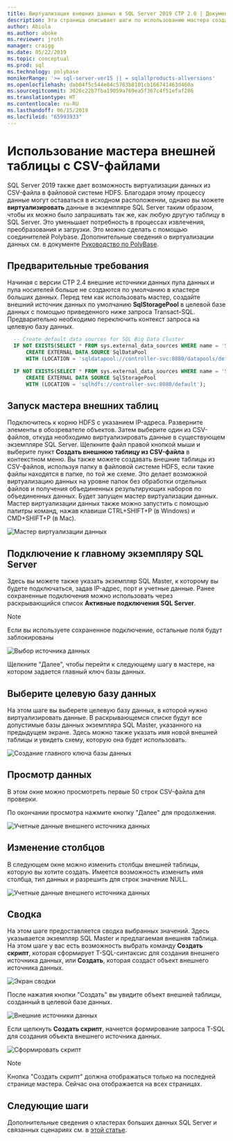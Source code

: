 ```yaml
---
title: Виртуализация внешних данных в SQL Server 2019 CTP 2.0 | Документация Майкрософт
description: Эта страница описывает шаги по использованию мастера создания внешней таблицы для CSV-файла
author: Abiola
ms.author: aboke
ms.reviewer: jroth
manager: craigg
ms.date: 05/22/2019
ms.topic: conceptual
ms.prod: sql
ms.technology: polybase
monikerRange: '>= sql-server-ver15 || = sqlallproducts-allversions'
ms.openlocfilehash: dab04f5c544e84c5763b8101cb166741463d460a
ms.sourcegitcommit: 3026c22b7fba19059a769ea5f367c4f51efaf286
ms.translationtype: HT
ms.contentlocale: ru-RU
ms.lasthandoff: 06/15/2019
ms.locfileid: "65993933"
---
```

# <a name="use-the-external-table-wizard-with-csv-files"></a>Использование мастера внешней таблицы с CSV-файлами

SQL Server 2019 также дает возможность виртуализации данных из CSV-файла в файловой системе HDFS.  Благодаря этому процессу данные могут оставаться в исходном расположении, однако вы можете **виртуализировать** данные в экземпляре SQL Server таким образом, чтобы их можно было запрашивать так же, как любую другую таблицу в SQL Server. Это уменьшает потребность в процессах извлечения, преобразования и загрузки. Это можно сделать с помощью соединителей Polybase. Дополнительные сведения о виртуализации данных см. в документе [Руководство по PolyBase](polybase-guide.md).

## <a name="prerequisite"></a>Предварительные требования

Начиная с версии CTP 2.4 внешние источники данных пула данных и пула носителей больше не создаются по умолчанию в кластере больших данных. Перед тем как использовать мастер, создайте внешний источник данных по умолчанию **SqlStoragePool** в целевой базе данных с помощью приведенного ниже запроса Transact-SQL. Предварительно необходимо переключить контекст запроса на целевую базу данных.

```sql
  -- Create default data sources for SQL Big Data Cluster
  IF NOT EXISTS(SELECT * FROM sys.external_data_sources WHERE name = 'SqlDataPool')
      CREATE EXTERNAL DATA SOURCE SqlDataPool
      WITH (LOCATION = 'sqldatapool://controller-svc:8080/datapools/default');

  IF NOT EXISTS(SELECT * FROM sys.external_data_sources WHERE name = 'SqlStoragePool')
      CREATE EXTERNAL DATA SOURCE SqlStoragePool
      WITH (LOCATION = 'sqlhdfs://controller-svc:8080/default');
```

## <a name="launch-the-external-table-wizard"></a>Запуск мастера внешних таблиц

Подключитесь к корню HDFS с указанием IP-адреса. Разверните элементы в обозревателе объектов. Затем выберите один из CSV-файлов, откуда необходимо виртуализировать данные в существующем экземпляре SQL Server. Щелкните файл правой кнопкой мыши и выберите пункт **Создать внешнюю таблицу из CSV-файла** в контекстном меню. Вы также можете создавать внешние таблицы из CSV-файлов, используя папку в файловой системе HDFS, если такие файлы находятся в папке, по той же схеме. Это делает возможной виртуализацию данных на уровне папок без обработки отдельных файлов и получения объединенных результирующих наборов по объединенных данных. Будет запущен мастер виртуализации данных. Мастер виртуализации данных также можно запустить с помощью палитры команд, нажав клавиши CTRL+SHIFT+P (в Windows) и CMD+SHIFT+P (в Mac).

![Мастер виртуализации данных](media/data-virtualization/csv-virtualize-data-wizard.png)

## <a name="connect-to-a-sql-server-master-instance"></a>Подключение к главному экземпляру SQL Server

Здесь вы можете также указать экземпляр SQL Master, к которому вы будете подключаться, задав IP-адрес, порт и учетные данные. Ранее сохраненные подключения можно использовать через раскрывающийся список **Активные подключения SQL Server**. 
> [!NOTE]
>Если вы используете сохраненное подключение, остальные поля будут заблокированы


![Выбор источника данных](media/data-virtualization/csv-connect-to-master.png)

Щелкните "Далее", чтобы перейти к следующему шагу в мастере, на котором задается главный ключ базы данных.

## <a name="select-destination-database"></a>Выберите целевую базу данных

На этом шаге вы выберете целевую базу данных, в которой нужно виртуализировать данные. В раскрывающемся списке будут все допустимые базы данных экземпляра SQL Master, указанного на предыдущем экране. Здесь можно также указать имя новой внешней таблицы и увидеть схему, которую она будет использовать.

![Создание главного ключа базы данных](media/data-virtualization/csv-select-destination.png)


## <a name="preview-data"></a>Просмотр данных

В этом окне можно просмотреть первые 50 строк CSV-файла для проверки.

По окончании просмотра нажмите кнопку "Далее" для продолжения.

![Учетные данные внешнего источника данных](media/data-virtualization/csv-preview-data.png)

## <a name="modify-columns"></a>Изменение столбцов

В следующем окне можно изменить столбцы внешней таблицы, которую вы хотите создать. Имеется возможность изменить имя столбца, тип данных и разрешить для строк значение NULL. 

![Учетные данные внешнего источника данных](media/data-virtualization/csv-modify-columns.png)


## <a name="summary"></a>Сводка

На этом шаге предоставляется сводка выбранных значений. Здесь указывается экземпляр SQL Master и предлагаемая внешняя таблица. На этом шаге у вас есть возможность выбрать команду **Создать скрипт**, которая сформирует T-SQL-синтаксис для создания внешнего источника данных, или **Создать**, которая создаст объект внешнего источника данных.

![Экран сводки](media/data-virtualization/csv-virtualize-data-summary.png)

После нажатия кнопки "Создать" вы увидите объект внешней таблицы, созданный в целевой базе данных.

![Внешние источники данных](media/data-virtualization/csv-external-data-sources.png)

Если щелкнуть **Создать скрипт**, начнется формирование запроса T-SQL для создания объекта внешнего источника данных.

![Сформировать скрипт](media/data-virtualization/csv-generated-script.png)

> [!NOTE]
> Кнопка "Создать скрипт" должна отображаться только на последней странице мастера. Сейчас она отображается на всех страницах.

## <a name="next-steps"></a>Следующие шаги

Дополнительные сведения о кластерах больших данных SQL Server и связанных сценариях см. в [этой статье](../../big-data-cluster/big-data-cluster-overview.md).
